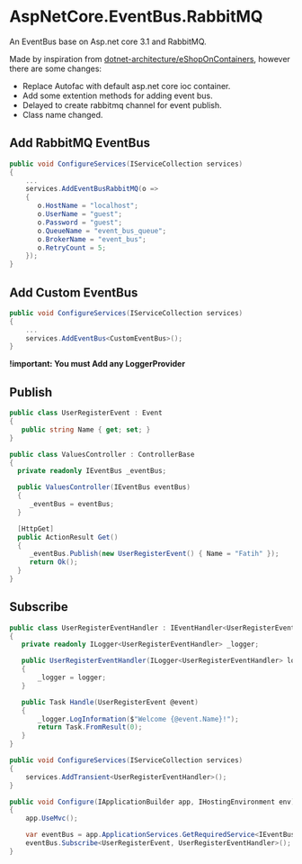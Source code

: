 # AspNetCore.EventBus.RabbitMQ
An EventBus base on Asp.net core 3.1 and RabbitMQ. 

Made by inspiration from [dotnet-architecture/eShopOnContainers](https://github.com/dotnet-architecture/eShopOnContainers), however there are some changes:
- Replace Autofac with default asp.net core ioc container.
- Add some extention methods for adding event bus.
- Delayed to create rabbitmq channel for event publish.
- Class name changed.

## Add RabbitMQ EventBus

```csharp
public void ConfigureServices(IServiceCollection services)
{
    ...
    services.AddEventBusRabbitMQ(o =>
    {
       o.HostName = "localhost";
       o.UserName = "guest";
       o.Password = "guest";   
       o.QueueName = "event_bus_queue";
       o.BrokerName = "event_bus";
       o.RetryCount = 5;
    });
}
```

## Add Custom EventBus

```csharp
public void ConfigureServices(IServiceCollection services)
{
    ...
    services.AddEventBus<CustomEventBus>();
}
```

**!important: You must Add any LoggerProvider**

## Publish

```csharp
public class UserRegisterEvent : Event
{
   public string Name { get; set; }
}

public class ValuesController : ControllerBase
{
  private readonly IEventBus _eventBus;

  public ValuesController(IEventBus eventBus)
  {
     _eventBus = eventBus;
  }

  [HttpGet]
  public ActionResult Get()
  {
     _eventBus.Publish(new UserRegisterEvent() { Name = "Fatih" });
     return Ok();
  }
}
```

## Subscribe

```csharp
public class UserRegisterEventHandler : IEventHandler<UserRegisterEvent>
{
   private readonly ILogger<UserRegisterEventHandler> _logger;

   public UserRegisterEventHandler(ILogger<UserRegisterEventHandler> logger)
   {
       _logger = logger;
   }

   public Task Handle(UserRegisterEvent @event)
   {
       _logger.LogInformation($"Welcome {@event.Name}!");
       return Task.FromResult(0);
   }
}
```

```csharp
public void ConfigureServices(IServiceCollection services)
{        
    services.AddTransient<UserRegisterEventHandler>();
}
```

```csharp
public void Configure(IApplicationBuilder app, IHostingEnvironment env)
{        
    app.UseMvc();

    var eventBus = app.ApplicationServices.GetRequiredService<IEventBus>();
    eventBus.Subscribe<UserRegisterEvent, UserRegisterEventHandler>();
}
```






